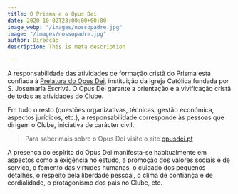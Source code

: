 ```yaml
---
title: O Prisma e o Opus Dei
date: 2020-10-02T23:00:00+00:00
image_webp: "/images/nossopadre.jpg"
image: "/images/nossopadre.jpg"
author: Direcção
description: This is meta description

---
```

A responsabilidade das atividades de formação cristã do Prisma está confiada à [Prelatura do Opus Dei](https://opusdei.org/pt-pt/ "Opus Dei"), instituição da Igreja Católica fundada por S. Josemaría Escrivá. O Opus Dei garante a orientação e a vivificação cristã de todas as atividades do Clube.

Em tudo o resto (questões organizativas, técnicas, gestão económica, aspectos jurídicos, etc.), a responsabilidade corresponde às pessoas que dirigem o Clube, iniciativa de carácter civil.

> Para saber mais sobre o Opus Dei visite o site [opusdei.pt](https://opusdei.org/pt-pt/ "Opus Dei")

A presença do espírito do Opus Dei manifesta-se habitualmente em aspectos como a exigência no estudo, a promoção dos valores sociais e de serviço, o fomento das virtudes humanas, o cuidado dos pequenos detalhes, o respeito pela liberdade pessoal, o clima de confiança e de cordialidade, o protagonismo dos pais no Clube, etc.